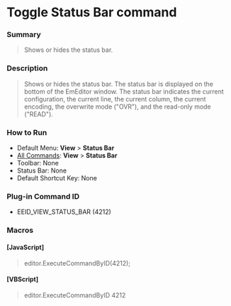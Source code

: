 # Toggle Status Bar command

### Summary

> Shows or hides the status bar.

### Description

> Shows or hides the status bar. The status bar is displayed on the bottom of
> the EmEditor window. The status bar indicates the current configuration, the
> current line, the current column, the current encoding, the overwrite mode ("OVR"),
> and the read-only mode ("READ").

### How to Run

- Default Menu: **View** \> **Status Bar**
- [All Commands](../tools/all_commands): **View** >
**Status Bar**
- Toolbar: None
- Status Bar: None
- Default Shortcut Key: None

### Plug-in Command ID

- EEID\_VIEW\_STATUS\_BAR (4212)

### Macros

#### \[JavaScript\]

> editor.ExecuteCommandByID(4212);

#### \[VBScript\]

> editor.ExecuteCommandByID 4212
